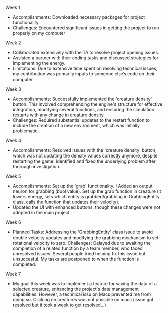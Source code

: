 Week 1
* Accomplishments: Downloaded necessary packages for project functionality.
* Challenges: Encountered significant issues in getting the project to run properly on my computer

Week 2
* Collaborated extensively with the TA to resolve project opening issues. 
* Assisted a partner with their coding tasks and discussed strategies for implementing the energy. 
* Limitations: Due to extensive time spent on resolving technical issues, my contribution was primarily inputs to someone else’s code on their computer.

Week 3
* Accomplishments: Successfully implemented the 'creature density' button. This involved comprehending the engine's structure for effective integration, modifying several functions, and ensuring the simulation restarts with any change in creature density.
* Challenges: Required substantial updates to the restart function to include the creation of a new environment, which was initially problematic.

Week 4
* Accomplishments: Resolved issues with the 'creature density' button, which was not updating the density values correctly anymore, despite restarting the game. Identified and fixed the underlying problem after thorough investigation.

Week 5
* Accomplishments: Set up the 'grab' functionality.  I Added an output neuron for grabbing (bool value). Set up the grab function in creature (it lowers energy, sets which entity is grabbed/grabbing in GrabbingEntity class, calls the function that updates their velocity). 
* Updated the UI with enhanced buttons, though these changes were not adopted in the main project.

Week 6
* Planned Tasks: Addressing the 'GrabbingEntity' class issue to avoid double velocity updates and modifying the grabbing mechanism to set rotational velocity to zero. Challenges: Delayed due to awaiting the completion of a related function by a team member, who faced unresolved issues. Several people tried helping fix this issue but unsuccesful. My tasks are postponed to when the function is completed.

Week 7
* My goal this week was to Implement a feature for saving the data of a selected creature, enhancing the project's data management capabilities. However, a technical issu on Macs prevented me from doing so. Clicking on creatures was not possible on macs (issue got resolved but it took a week to get resolved…)
